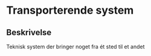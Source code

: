 # Transporterende system

## Beskrivelse

Teknisk system der bringer noget fra ét sted til et andet
